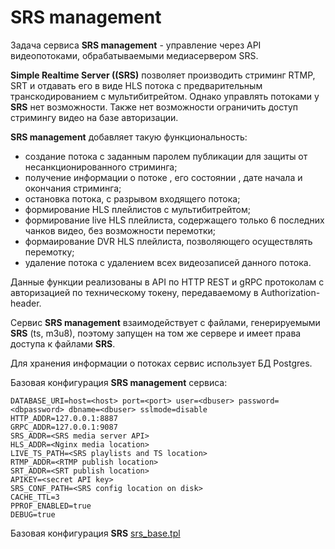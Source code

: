 # SRS management

Задача сервиса **SRS management** - управление через API видеопотоками, обрабатываемыми медиасервером SRS.

**Simple Realtime Server ((SRS)** позволяет производить стриминг RTMP, SRT и отдавать его в виде HLS потока с предварительным транскодированием с мультибитрейтом. Однако управлять потоками у **SRS** нет возможности. Также нет возможности ограничить доступ стримингу видео на базе авторизации. 

**SRS management** добавляет такую функциональность:
- создание потока с заданным паролем публикации для защиты от несанкционированного стриминга;
- получение информации о потоке , его состоянии , дате начала и окончания стриминга;
- остановка потока, с разрывом входящего потока;
- формирование HLS плейлистов с мультибитрейтом;
- формирование live HLS плейлиста, содержащего только 6 последних чанков видео, без возможности перемотки;
- формаирование DVR HLS плейлиста, позволяющего осуществлять перемотку;
- удаление потока с удалением всех видеозаписей данного потока.

Данные функции реализованы в API по HTTP REST и gRPC протоколам с авторизацией по техническому токену, передаваемому в Authorization-header.

Сервис **SRS management** взаимодействует с файлами, генерируемыми **SRS** (ts, m3u8), поэтому запущен на том же сервере и имеет права доступа к файлами **SRS**.

Для хранения информации о потоках сервис использует БД Postgres.

Базовая конфигурация **SRS management** сервиса:

```
DATABASE_URI=host=<host> port=<port> user=<dbuser> password=<dbpassword> dbname=<dbuser> sslmode=disable
HTTP_ADDR=127.0.0.1:8887
GRPC_ADDR=127.0.0.1:9087
SRS_ADDR=<SRS media server API>
HLS_ADDR=<Nginx media location>
LIVE_TS_PATH=<SRS playlists and TS location>
RTMP_ADDR=<RTMP publish location>
SRT_ADDR=<SRT publish location>
APIKEY=<secret API key>
SRS_CONF_PATH=<SRS config location on disk>
CACHE_TTL=3
PPROF_ENABLED=true
DEBUG=true
```

Базовая конфигурация **SRS** 
[srs_base.tpl](config/srs_base.tpl)

